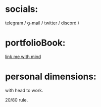 # socials:
[telegram](https://t.me/thtflx) /
[g-mail](mailto:azizsattorovthtflx@gmail.com) /
[twitter](https://twitter.com/thtflx) /
[discord](https://discord.com/app/invite-with-guild-onboarding/thtflx1003697356962803772) /
<!-- [cats from bunker](https://discord.gg/ZmTcZW6y) -->


# portfolioBook:
<a href="https://s2trv-pg.netlify.app/">link me with mind</a>
<!-- in developing🔧. -->

# personal dimensions:
with head to work.

20/80 rule. 

